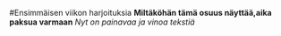 #Ensimmäisen viikon harjoituksia
**Miltäköhän tämä osuus näyttää,aika paksua varmaan**
*Nyt on painavaa ja vinoa tekstiä*